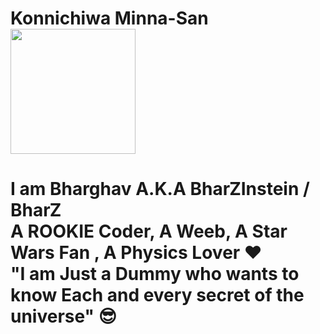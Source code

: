 <h1> Konnichiwa Minna-San  <img src="https://c.tenor.com/-jPecNydkV8AAAAi/yuri-anime.gif" width="200px"> <h1>



 
 I am Bharghav A.K.A BharZInstein / BharZ                                                                                                   
 A ROOKIE Coder, A Weeb, A Star Wars Fan , A Physics Lover ❤️                                                                               
 "I am Just a Dummy who wants to know Each and every secret of the universe" 😎
 
<!--

-->
